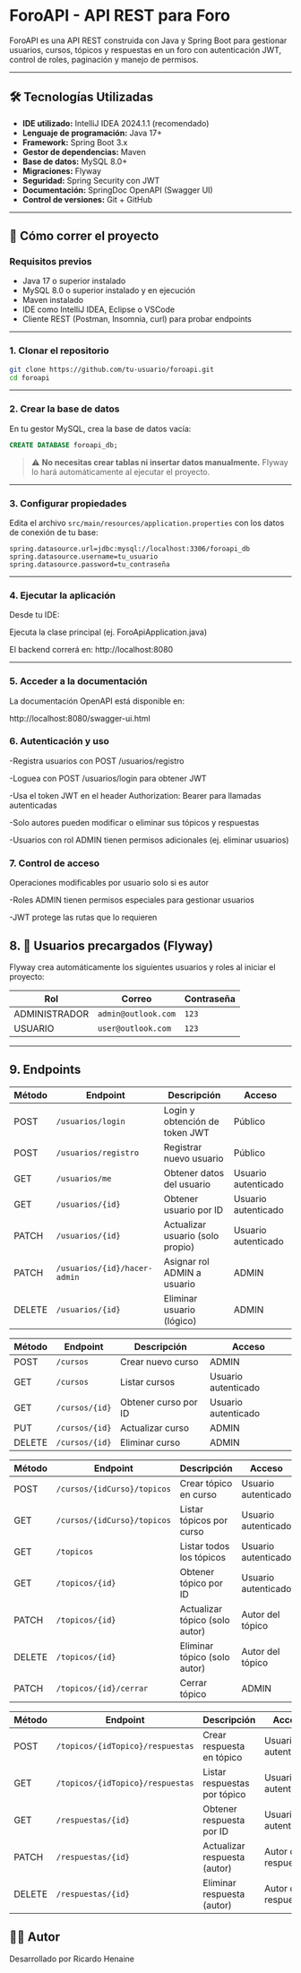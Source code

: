 # ForoAPI - API REST para Foro

ForoAPI es una API REST construida con Java y Spring Boot para gestionar usuarios, cursos, tópicos y respuestas en un foro con autenticación JWT, control de roles, paginación y manejo de permisos.

---

## 🛠️ Tecnologías Utilizadas

- **IDE utilizado:** IntelliJ IDEA 2024.1.1 (recomendado)  
- **Lenguaje de programación:** Java 17+  
- **Framework:** Spring Boot 3.x  
- **Gestor de dependencias:** Maven  
- **Base de datos:** MySQL 8.0+  
- **Migraciones:** Flyway  
- **Seguridad:** Spring Security con JWT  
- **Documentación:** SpringDoc OpenAPI (Swagger UI) 
- **Control de versiones:** Git + GitHub

---

## 🚀 Cómo correr el proyecto

### Requisitos previos

- Java 17 o superior instalado
- MySQL 8.0 o superior instalado y en ejecución
- Maven instalado
- IDE como IntelliJ IDEA, Eclipse o VSCode
- Cliente REST (Postman, Insomnia, curl) para probar endpoints

---

### 1. Clonar el repositorio

```bash
git clone https://github.com/tu-usuario/foroapi.git
cd foroapi
```

---

### 2. Crear la base de datos

En tu gestor MySQL, crea la base de datos vacía:

```sql
CREATE DATABASE foroapi_db;
```

> ⚠️ **No necesitas crear tablas ni insertar datos manualmente.** Flyway lo hará automáticamente al ejecutar el proyecto.

---

### 3. Configurar propiedades

Edita el archivo `src/main/resources/application.properties` con los datos de conexión de tu base:

```properties
spring.datasource.url=jdbc:mysql://localhost:3306/foroapi_db
spring.datasource.username=tu_usuario
spring.datasource.password=tu_contraseña
```

---

### 4. Ejecutar la aplicación

Desde tu IDE:

Ejecuta la clase principal (ej. ForoApiApplication.java)

El backend correrá en:
http://localhost:8080

---

### 5. Acceder a la documentación
La documentación OpenAPI está disponible en:

http://localhost:8080/swagger-ui.html


### 6. Autenticación y uso

-Registra usuarios con POST /usuarios/registro

-Loguea con POST /usuarios/login para obtener JWT

-Usa el token JWT en el header Authorization: Bearer <token> para llamadas autenticadas

-Solo autores pueden modificar o eliminar sus tópicos y respuestas

-Usuarios con rol ADMIN tienen permisos adicionales (ej. eliminar usuarios)

### 7. Control de acceso
Operaciones modificables por usuario solo si es autor

-Roles ADMIN tienen permisos especiales para gestionar usuarios

-JWT protege las rutas que lo requieren


## 8. 👤 Usuarios precargados (Flyway)

Flyway crea automáticamente los siguientes usuarios y roles al iniciar el proyecto:

| Rol           | Correo                      | Contraseña |
|---------------|-----------------------------|------------|
| ADMINISTRADOR | `admin@outlook.com`         | `123`      |
| USUARIO       | `user@outlook.com`          | `123`      |

---

## 9. Endpoints

| Método  | Endpoint                          | Descripción                     | Acceso               |
|---------|----------------------------------|--------------------------------|----------------------|
| POST    | `/usuarios/login`                 | Login y obtención de token JWT | Público              |
| POST    | `/usuarios/registro`              | Registrar nuevo usuario         | Público              |
| GET     | `/usuarios/me`                   | Obtener datos del usuario       | Usuario autenticado  |
| GET     | `/usuarios/{id}`                 | Obtener usuario por ID          | Usuario autenticado  |
| PATCH   | `/usuarios/{id}`                 | Actualizar usuario (solo propio)| Usuario autenticado  |
| PATCH   | `/usuarios/{id}/hacer-admin`     | Asignar rol ADMIN a usuario     | ADMIN                |
| DELETE  | `/usuarios/{id}`                 | Eliminar usuario (lógico)       | ADMIN                |

| Método  | Endpoint                          | Descripción                     | Acceso               |
|---------|----------------------------------|--------------------------------|----------------------|
| POST    | `/cursos`                        | Crear nuevo curso               | ADMIN                |
| GET     | `/cursos`                        | Listar cursos                  | Usuario autenticado  |
| GET     | `/cursos/{id}`                  | Obtener curso por ID           | Usuario autenticado  |
| PUT     | `/cursos/{id}`                  | Actualizar curso               | ADMIN                |
| DELETE  | `/cursos/{id}`                  | Eliminar curso                 | ADMIN                |

| Método  | Endpoint                          | Descripción                     | Acceso               |
|---------|----------------------------------|--------------------------------|----------------------|
| POST    | `/cursos/{idCurso}/topicos`      | Crear tópico en curso           | Usuario autenticado  |
| GET     | `/cursos/{idCurso}/topicos`      | Listar tópicos por curso        | Usuario autenticado  |
| GET     | `/topicos`                      | Listar todos los tópicos        | Usuario autenticado  |
| GET     | `/topicos/{id}`                | Obtener tópico por ID           | Usuario autenticado  |
| PATCH   | `/topicos/{id}`                | Actualizar tópico (solo autor)  | Autor del tópico     |
| DELETE  | `/topicos/{id}`                | Eliminar tópico (solo autor)    | Autor del tópico     |
| PATCH   | `/topicos/{id}/cerrar`           | Cerrar tópico                   | ADMIN                |

| Método  | Endpoint                          | Descripción                     | Acceso               |
|---------|----------------------------------|--------------------------------|----------------------|
| POST    | `/topicos/{idTopico}/respuestas` | Crear respuesta en tópico       | Usuario autenticado  |
| GET     | `/topicos/{idTopico}/respuestas` | Listar respuestas por tópico    | Usuario autenticado  |
| GET     | `/respuestas/{id}`              | Obtener respuesta por ID        | Usuario autenticado  |
| PATCH   | `/respuestas/{id}`              | Actualizar respuesta (autor)    | Autor de la respuesta|
| DELETE  | `/respuestas/{id}`              | Eliminar respuesta (autor)      | Autor de la respuesta|


## 🧑‍💻 Autor

Desarrollado por Ricardo Henaine

